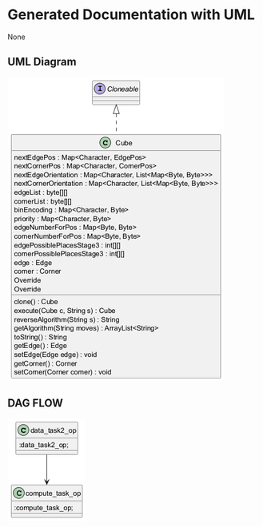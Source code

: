 ﻿# Generated Documentation with UML
None
## UML Diagram
![Image](images/Cube_img1.png)
## DAG FLOW
![Image](images/Cube_img2.png)

